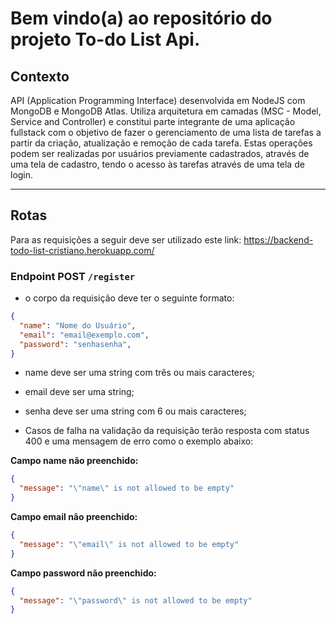 # Bem vindo(a) ao repositório do projeto To-do List Api.

## Contexto

API (Application Programming Interface) desenvolvida em NodeJS com MongoDB e MongoDB Atlas. Utiliza arquitetura em camadas (MSC - Model, Service and Controller) e constitui parte integrante de uma aplicação fullstack com o objetivo de fazer o gerenciamento de uma lista de tarefas a partir da criação, atualização e remoção de cada tarefa. Estas operações podem ser realizadas por usuários previamente cadastrados, através de uma tela de cadastro, tendo o acesso às tarefas através de uma tela de login.

------------

## Rotas

Para as requisições a seguir deve ser utilizado este link: https://backend-todo-list-cristiano.herokuapp.com/

### Endpoint POST <code>/register</code>

* o corpo da requisição deve ter o seguinte formato:

```json
{
  "name": "Nome do Usuário",
  "email": "email@exemplo.com",
  "password": "senhasenha",
}
```
* name deve ser uma string com três ou mais caracteres;

* email deve ser uma string;

* senha deve ser uma string com 6 ou mais caracteres;

* Casos de falha na validação da requisição terão resposta com status 400 e uma mensagem de erro como o exemplo abaixo:


<strong>Campo name não preenchido:</strong>
```json
{
  "message": "\"name\" is not allowed to be empty"
}
```

<strong>Campo email não preenchido:</strong>
```json
{
  "message": "\"email\" is not allowed to be empty"
}
```


<strong>Campo password não preenchido:</strong>
```json
{
  "message": "\"password\" is not allowed to be empty"
}
```
